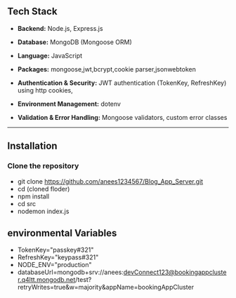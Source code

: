 ## **Tech Stack**

- **Backend:** Node.js, Express.js
- **Database:** MongoDB (Mongoose ORM)
- **Language:** JavaScript
- **Packages:** mongoose,jwt,bcrypt,cookie parser,jsonwebtoken

- **Authentication & Security:** JWT authentication (TokenKey, RefreshKey) using http cookies,
- **Environment Management:** dotenv
- **Validation & Error Handling:** Mongoose validators, custom error classes

---

## **Installation**

### **Clone the repository**

- git clone https://github.com/anees1234567/Blog_App_Server.git
- cd (cloned floder)
- npm install
- cd src 
- nodemon index.js

## environmental Variables
- TokenKey="passkey#321"
- RefreshKey="keypass#321"
- NODE_ENV="production"
- databaseUrl=mongodb+srv://anees:devConnect123@bookingappcluster.q4ltt.mongodb.net/test?retryWrites=true&w=majority&appName=bookingAppCluster


